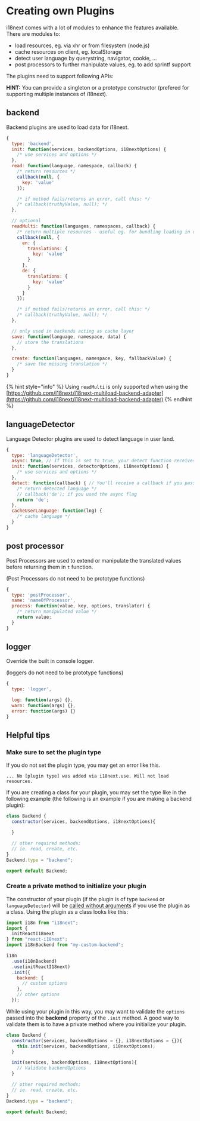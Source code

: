 # Creating own Plugins

i18next comes with a lot of modules to enhance the features available. There are modules to:

* load resources, eg. via xhr or from filesystem \(node.js\)
* cache resources on client, eg. localStorage
* detect user language by querystring, navigator, cookie, ...
* post processors to further manipulate values, eg. to add sprintf support

The plugins need to support following APIs:

**HINT:** You can provide a singleton or a prototype constructor \(prefered for supporting multiple instances of i18next\).

## backend

Backend plugins are used to load data for i18next.

```javascript
{
  type: 'backend',
  init: function(services, backendOptions, i18nextOptions) {
    /* use services and options */
  },
  read: function(language, namespace, callback) {
    /* return resources */
    callback(null, {
      key: 'value'
    });

    /* if method fails/returns an error, call this: */
    /* callback(truthyValue, null); */
  },

  // optional
  readMulti: function(languages, namespaces, callback) {
    /* return multiple resources - useful eg. for bundling loading in one xhr request */
    callback(null, {
      en: {
        translations: {
          key: 'value'
        }
      },
      de: {
        translations: {
          key: 'value'
        }
      }
    });

    /* if method fails/returns an error, call this: */
    /* callback(truthyValue, null); */
  },

  // only used in backends acting as cache layer
  save: function(language, namespace, data) {
    // store the translations
  },

  create: function(languages, namespace, key, fallbackValue) { 
    /* save the missing translation */
  }
}
```

{% hint style="info" %}
Using `readMulti` is only supported when using the [https://github.com/i18next/i18next-multiload-backend-adapter](https://github.com/i18next/i18next-multiload-backend-adapter)
{% endhint %}

## languageDetector

Language Detector plugins are used to detect language in user land.

```javascript
{
  type: 'languageDetector',
  async: true, // If this is set to true, your detect function receives a callback function that you should call with your language, useful to retrieve your language stored in AsyncStorage for example
  init: function(services, detectorOptions, i18nextOptions) {
    /* use services and options */
  },
  detect: function(callback) { // You'll receive a callback if you passed async true
    /* return detected language */
    // callback('de'); if you used the async flag
    return 'de';
  },
  cacheUserLanguage: function(lng) {
    /* cache language */
  }
}
```

## post processor

Post Processors are used to extend or manipulate the translated values before returning them in `t` function.

\(Post Processors do not need to be prototype functions\)

```javascript
{
  type: 'postProcessor',
  name: 'nameOfProcessor',
  process: function(value, key, options, translator) {
    /* return manipulated value */
    return value;
  }
}
```

## logger

Override the built in console logger.

\(loggers do not need to be prototype functions\)

```javascript
{
  type: 'logger',

  log: function(args) {},
  warn: function(args) {},
  error: function(args) {}
}
```

## Helpful tips

### Make sure to set the plugin type

If you do not set the plugin type, you may get an error like this.

`... No [plugin type] was added via i18next.use. Will not load resources.`

If you are creating a class for your plugin, you may set the type like in the following example \(the following is an example if you are making a backend plugin\):

```javascript
class Backend {
  constructor(services, backendOptions, i18nextOptions){

  }

  // other required methods;
  // ie. read, create, etc.
}
Backend.type = "backend";

export default Backend;
```

### Create a private method to initialize your plugin

The constructor of your plugin \(if the plugin is of type `backend` or `languageDetector`\) will be [called without arguments](https://github.com/i18next/i18next/issues/1379#issuecomment-571913660) if you use the plugin as a class. Using the plugin as a class looks like this:

```javascript
import i18n from "i18next";
import {
  initReactI18next
} from "react-i18next";
import i18nBackend from "my-custom-backend";

i18n
  .use(i18nBackend)
  .use(initReactI18next)
  .init({
    backend: {
      // custom options
    },
    // other options
  });
```

While using your plugin in this way, you may want to validate the `options` passed into the **backend** property of the `.init` method. A good way to validate them is to have a private method where you initialize your plugin.

```javascript
class Backend {
  constructor(services, backendOptions = {}, i18nextOptions = {}){
    this.init(services, backendOptions, i18nextOptions);
  }

  init(services, backendOptions, i18nextOptions){
    // Validate backendOptions
  }

  // other required methods;
  // ie. read, create, etc.
}
Backend.type = "backend";

export default Backend;
```

